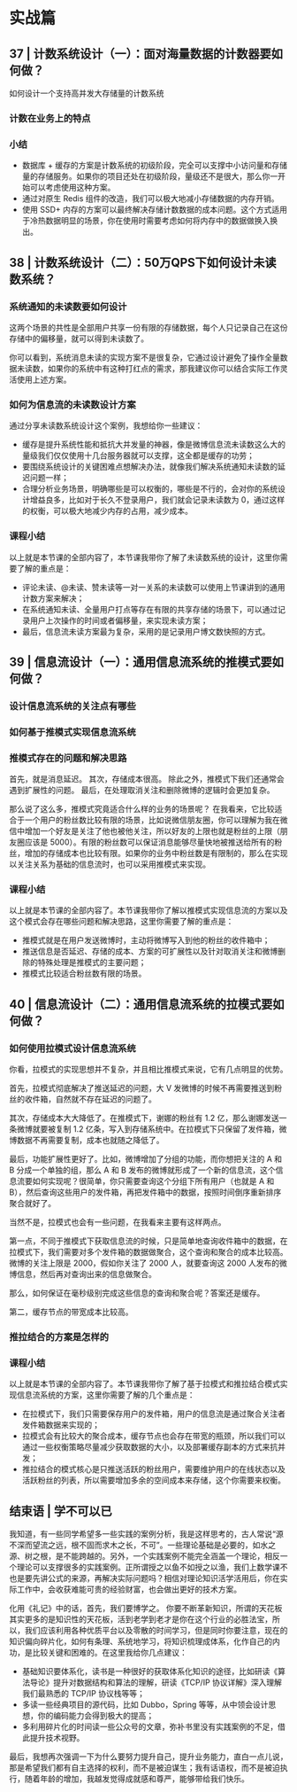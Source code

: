 # 实战篇

## 37 | 计数系统设计（一）：面对海量数据的计数器要如何做？

如何设计一个支持高并发大存储量的计数系统

### 计数在业务上的特点

### 小结

- 数据库 + 缓存的方案是计数系统的初级阶段，完全可以支撑中小访问量和存储量的存储服务。如果你的项目还处在初级阶段，量级还不是很大，那么你一开始可以考虑使用这种方案。
- 通过对原生 Redis 组件的改造，我们可以极大地减小存储数据的内存开销。
- 使用 SSD+ 内存的方案可以最终解决存储计数数据的成本问题。这个方式适用于冷热数据明显的场景，你在使用时需要考虑如何将内存中的数据做换入换出。


## 38 | 计数系统设计（二）：50万QPS下如何设计未读数系统？

### 系统通知的未读数要如何设计

这两个场景的共性是全部用户共享一份有限的存储数据，每个人只记录自己在这份存储中的偏移量，就可以得到未读数了。

你可以看到，系统消息未读的实现方案不是很复杂，它通过设计避免了操作全量数据未读数，如果你的系统中有这种打红点的需求，那我建议你可以结合实际工作灵活使用上述方案。

### 如何为信息流的未读数设计方案

通过分享未读数系统设计这个案例，我想给你一些建议：

- 缓存是提升系统性能和抵抗大并发量的神器，像是微博信息流未读数这么大的量级我们仅仅使用十几台服务器就可以支撑，这全都是缓存的功劳；
- 要围绕系统设计的关键困难点想解决办法，就像我们解决系统通知未读数的延迟问题一样；
- 合理分析业务场景，明确哪些是可以权衡的，哪些是不行的，会对你的系统设计增益良多，比如对于长久不登录用户，我们就会记录未读数为 0，通过这样的权衡，可以极大地减少内存的占用，减少成本。

### 课程小结

以上就是本节课的全部内容了，本节课我带你了解了未读数系统的设计，这里你需要了解的重点是：
- 评论未读、@未读、赞未读等一对一关系的未读数可以使用上节课讲到的通用计数方案来解决；
- 在系统通知未读、全量用户打点等存在有限的共享存储的场景下，可以通过记录用户上次操作的时间或者偏移量，来实现未读方案；
- 最后，信息流未读方案最为复杂，采用的是记录用户博文数快照的方式。

## 39 | 信息流设计（一）：通用信息流系统的推模式要如何做？

### 设计信息流系统的关注点有哪些

### 如何基于推模式实现信息流系统

### 推模式存在的问题和解决思路

首先，就是消息延迟。
其次，存储成本很高。
除此之外，推模式下我们还通常会遇到扩展性的问题。
最后，在处理取消关注和删除微博的逻辑时会更加复杂。

那么说了这么多，推模式究竟适合什么样的业务的场景呢？ 在我看来，它比较适合于一个用户的粉丝数比较有限的场景，比如说微信朋友圈，你可以理解为我在微信中增加一个好友是关注了他也被他关注，所以好友的上限也就是粉丝的上限（朋友圈应该是 5000）。有限的粉丝数可以保证消息能够尽量快地被推送给所有的粉丝，增加的存储成本也比较有限。如果你的业务中粉丝数是有限制的，那么在实现以关注关系为基础的信息流时，也可以采用推模式来实现。

### 课程小结

以上就是本节课的全部内容了。本节课我带你了解以推模式实现信息流的方案以及这个模式会存在哪些问题和解决思路，这里你需要了解的重点是：

- 推模式就是在用户发送微博时，主动将微博写入到他的粉丝的收件箱中；
- 推送信息是否延迟、存储的成本、方案的可扩展性以及针对取消关注和微博删除的特殊处理是推模式的主要问题；
- 推模式比较适合粉丝数有限的场景。

## 40 | 信息流设计（二）：通用信息流系统的拉模式要如何做？

### 如何使用拉模式设计信息流系统

你看，拉模式的实现思想并不复杂，并且相比推模式来说，它有几点明显的优势。

首先，拉模式彻底解决了推送延迟的问题，大 V 发微博的时候不再需要推送到粉丝的收件箱，自然就不存在延迟的问题了。

其次，存储成本大大降低了。在推模式下，谢娜的粉丝有 1.2 亿，那么谢娜发送一条微博就要被复制 1.2 亿条，写入到存储系统中。在拉模式下只保留了发件箱，微博数据不再需要复制，成本也就随之降低了。

最后，功能扩展性更好了。比如，微博增加了分组的功能，而你想把关注的 A 和 B 分成一个单独的组，那么 A 和 B 发布的微博就形成了一个新的信息流，这个信息流要如何实现呢？很简单，你只需要查询这个分组下所有用户（也就是 A 和 B），然后查询这些用户的发件箱，再把发件箱中的数据，按照时间倒序重新排序聚合就好了。

当然不是，拉模式也会有一些问题，在我看来主要有这样两点。

第一点，不同于推模式下获取信息流的时候，只是简单地查询收件箱中的数据，在拉模式下，我们需要对多个发件箱的数据做聚合，这个查询和聚合的成本比较高。微博的关注上限是 2000，假如你关注了 2000 人，就要查询这 2000 人发布的微博信息，然后再对查询出来的信息做聚合。

那么，如何保证在毫秒级别完成这些信息的查询和聚合呢？答案还是缓存。

第二，缓存节点的带宽成本比较高。

### 推拉结合的方案是怎样的

### 课程小结

以上就是本节课的全部内容了。本节课我带你了解了基于拉模式和推拉结合模式实现信息流系统的方案，这里你需要了解的几个重点是：
- 在拉模式下，我们只需要保存用户的发件箱，用户的信息流是通过聚合关注者发件箱数据来实现的；
- 拉模式会有比较大的聚合成本，缓存节点也会存在带宽的瓶颈，所以我们可以通过一些权衡策略尽量减少获取数据的大小，以及部署缓存副本的方式来抗并发；
- 推拉结合的模式核心是只推送活跃的粉丝用户，需要维护用户的在线状态以及活跃粉丝的列表，所以需要增加多余的空间成本来存储，这个你需要来权衡。


## 结束语 | 学不可以已

我知道，有一些同学希望多一些实践的案例分析，我是这样思考的，古人常说“源不深而望流之远，根不固而求木之长，不可”。一些理论基础是必要的，如水之源、树之根，是不能跨越的。另外，一个实践案例不能完全涵盖一个理论，相反一个理论可以支撑很多的实践案例。正所谓授之以鱼不如授之以渔，我们上数学课不也是要先讲公式的来源，再解决实际问题吗？相信对理论知识活学活用后，你在实际工作中，会收获难能可贵的经验财富，也会做出更好的技术方案。

化用《礼记》中的话，首先，我们要博学之。 你要不断革新知识，所谓的天花板其实更多的是知识性的天花板，活到老学到老才是你在这个行业的必胜法宝，所以，我们应该利用各种优质平台以及零散的时间学习，但是同时你要注意，现在的知识偏向碎片化，如何有条理、系统地学习，将知识梳理成体系，化作自己的内功，是比较关键和困难的。在这里我给你几点建议：
- 基础知识要体系化，读书是一种很好的获取体系化知识的途径，比如研读《算法导论》提升对数据结构和算法的理解，研读《TCP/IP 协议详解》深入理解我们最熟悉的 TCP/IP 协议栈等等；
- 多读一些经典项目的源代码，比如 Dubbo，Spring 等等，从中领会设计思想，你的编码能力会得到极大的提高；
- 多利用碎片化的时间读一些公众号的文章，弥补书里没有实践案例的不足，借此提升技术视野。

最后，我想再次强调一下为什么要努力提升自己，提升业务能力，直白一点儿说，那是希望我们都有自主选择的权利，而不是被迫谋生；我有话语权，而不是被迫执行，随着年龄的增加，我越发觉得成就感和尊严，能够带给我们快乐。